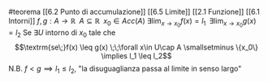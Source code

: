 #teorema [[6.2 Punto di accumulazione]] [[6.5 Limite]] [[2.1 Funzione]] [[6.1 Intorni]]
$f,g : A\to \mathbb{R}\;\;A\subseteq\mathbb{R}\;\;x_0 \in Acc(A)$
$\exists\displaystyle\lim_{x\to x_0}f(x) = l_1\;\;\exists\displaystyle\lim_{x\to x_0}g(x) = l_2$
Se $\exists U$ intorno di $x_0$ tale che $$\textrm{se\;}f(x) \leq g(x) \;\;\forall x\in U\cap A \smallsetminus \{x_0\} \implies l_1 \leq l_2$$
N.B. $f < g \implies l_1 \leq l_2$, "la disuguaglianza passa al limite in senso largo"